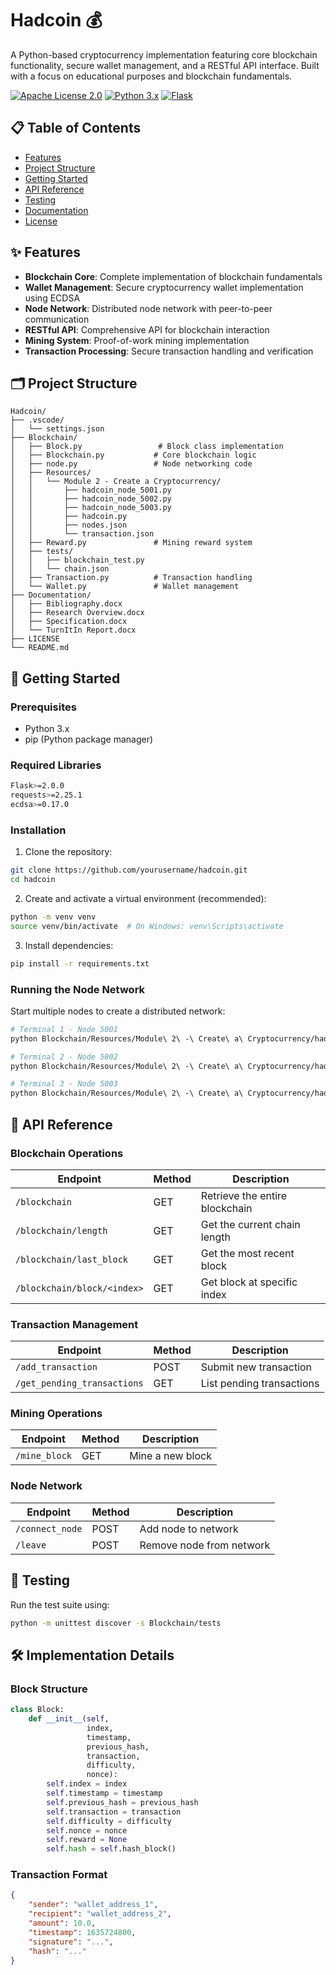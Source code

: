 # Hadcoin 💰

A Python-based cryptocurrency implementation featuring core blockchain functionality, secure wallet management, and a RESTful API interface. Built with a focus on educational purposes and blockchain fundamentals.

[![Apache License 2.0](https://img.shields.io/badge/License-Apache_2.0-blue.svg)](https://opensource.org/licenses/Apache-2.0)
[![Python 3.x](https://img.shields.io/badge/python-3.x-blue.svg)](https://www.python.org/downloads/)
[![Flask](https://img.shields.io/badge/flask-2.x-green.svg)](https://flask.palletsprojects.com/)

## 📋 Table of Contents

- [Features](#features)
- [Project Structure](#project-structure)
- [Getting Started](#getting-started)
- [API Reference](#api-reference)
- [Testing](#testing)
- [Documentation](#documentation)
- [License](#license)

## ✨ Features

- **Blockchain Core**: Complete implementation of blockchain fundamentals
- **Wallet Management**: Secure cryptocurrency wallet implementation using ECDSA
- **Node Network**: Distributed node network with peer-to-peer communication
- **RESTful API**: Comprehensive API for blockchain interaction
- **Mining System**: Proof-of-work mining implementation
- **Transaction Processing**: Secure transaction handling and verification

## 🗂️ Project Structure

```
Hadcoin/
├── .vscode/
│   └── settings.json
├── Blockchain/
│   ├── Block.py                 # Block class implementation
│   ├── Blockchain.py           # Core blockchain logic
│   ├── node.py                 # Node networking code
│   ├── Resources/
│   │   └── Module 2 - Create a Cryptocurrency/
│   │       ├── hadcoin_node_5001.py
│   │       ├── hadcoin_node_5002.py
│   │       ├── hadcoin_node_5003.py
│   │       ├── hadcoin.py
│   │       ├── nodes.json
│   │       └── transaction.json
│   ├── Reward.py               # Mining reward system
│   ├── tests/
│   │   ├── blockchain_test.py
│   │   └── chain.json
│   ├── Transaction.py          # Transaction handling
│   └── Wallet.py               # Wallet management
├── Documentation/
│   ├── Bibliography.docx
│   ├── Research Overview.docx
│   ├── Specification.docx
│   └── TurnItIn Report.docx
├── LICENSE
└── README.md
```

## 🚀 Getting Started

### Prerequisites

- Python 3.x
- pip (Python package manager)

### Required Libraries

```bash
Flask>=2.0.0
requests>=2.25.1
ecdsa>=0.17.0
```

### Installation

1. Clone the repository:
```bash
git clone https://github.com/yourusername/hadcoin.git
cd hadcoin
```

2. Create and activate a virtual environment (recommended):
```bash
python -m venv venv
source venv/bin/activate  # On Windows: venv\Scripts\activate
```

3. Install dependencies:
```bash
pip install -r requirements.txt
```

### Running the Node Network

Start multiple nodes to create a distributed network:

```bash
# Terminal 1 - Node 5001
python Blockchain/Resources/Module\ 2\ -\ Create\ a\ Cryptocurrency/hadcoin_node_5001.py

# Terminal 2 - Node 5002
python Blockchain/Resources/Module\ 2\ -\ Create\ a\ Cryptocurrency/hadcoin_node_5002.py

# Terminal 3 - Node 5003
python Blockchain/Resources/Module\ 2\ -\ Create\ a\ Cryptocurrency/hadcoin_node_5003.py
```

## 🔌 API Reference

### Blockchain Operations

| Endpoint | Method | Description |
|----------|--------|-------------|
| `/blockchain` | GET | Retrieve the entire blockchain |
| `/blockchain/length` | GET | Get the current chain length |
| `/blockchain/last_block` | GET | Get the most recent block |
| `/blockchain/block/<index>` | GET | Get block at specific index |

### Transaction Management

| Endpoint | Method | Description |
|----------|--------|-------------|
| `/add_transaction` | POST | Submit new transaction |
| `/get_pending_transactions` | GET | List pending transactions |

### Mining Operations

| Endpoint | Method | Description |
|----------|--------|-------------|
| `/mine_block` | GET | Mine a new block |

### Node Network

| Endpoint | Method | Description |
|----------|--------|-------------|
| `/connect_node` | POST | Add node to network |
| `/leave` | POST | Remove node from network |

## 🧪 Testing

Run the test suite using:

```bash
python -m unittest discover -s Blockchain/tests
```

## 🛠️ Implementation Details

### Block Structure

```python
class Block:
    def __init__(self, 
                 index, 
                 timestamp, 
                 previous_hash, 
                 transaction, 
                 difficulty, 
                 nonce):
        self.index = index
        self.timestamp = timestamp
        self.previous_hash = previous_hash
        self.transaction = transaction
        self.difficulty = difficulty
        self.nonce = nonce
        self.reward = None
        self.hash = self.hash_block()
```

### Transaction Format

```json
{
    "sender": "wallet_address_1",
    "recipient": "wallet_address_2",
    "amount": 10.0,
    "timestamp": 1635724800,
    "signature": "...",
    "hash": "..."
}
```
